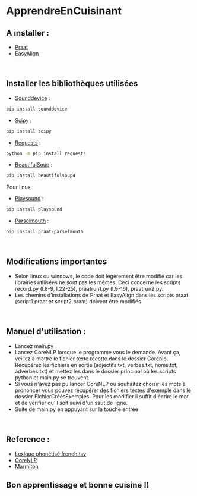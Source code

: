 # ApprendreEnCuisinant


## A installer :
- [Praat](https://www.fon.hum.uva.nl/praat/)
- [EasyAlign](http://latlcui.unige.ch/phonetique/easyalign.php)
<br>

## Installer les bibliothèques utilisées
- [Sounddevice](https://python-sounddevice.readthedocs.io/en/0.4.1/) : 
```bash
pip install sounddevice
```
- [Scipy](https://www.scipy.org/install.html) : 
```bash
pip install scipy
```
- [Requests](https://requests.readthedocs.io/en/master/user/install/#install) : 
```bash
python -m pip install requests
```
- [BeautifulSoup](https://www.crummy.com/software/BeautifulSoup/bs4/doc/) : 
```bash
pip install beautifulsoup4
```

Pour linux :
- [Playsound](https://pypi.org/project/playsound/) : 
```bash
pip install playsound
```
- [Parselmouth](https://parselmouth.readthedocs.io/en/stable/) : 
```bash
pip install praat-parselmouth
```
<br>

## Modifications importantes
- Selon linux ou windows, le code doit légèrement être modifié car les librairies utilisées ne sont pas les mêmes. Ceci concerne les scripts record.py (l.8-9, l.22-25), praatrun1.py (l.9-16), praatrun2.py.
- Les chemins d’installations de Praat et EasyAlign dans les scripts praat (script1.praat et script2.praat) doivent être modifiés.
<br>

## Manuel d'utilisation : 
- Lancez main.py
- Lancez CoreNLP lorsque le programme vous le demande. Avant ça, veillez à mettre le fichier texte recette dans le dossier Corenlp. Récupérez les fichiers en sortie (adjectifs.txt, verbes.txt, noms.txt, adverbes.txt) et mettez les dans le dossier principal où les scripts python et main.py se trouvent.
- Si vous n'avez pas pu lancer CoreNLP ou souhaitez choisir les mots à prononcer vous pouvez récupérer des fichiers textes d'exemple dans le dossier FichierCréésExemples. Pour les modifier il suffit d'écrire le mot et de vérifier qu'il soit suivi d'un saut de ligne.
- Suite de main.py en appuyant sur la touche entrée

<br>

## Reference :
- [Lexique phonétisé french.tsv](https://gricad-gitlab.univ-grenoble-alpes.fr/pedagogies-multimodales/lexiques-phonetises)
- [CoreNLP](https://stanfordnlp.github.io/CoreNLP/)
- [Marmiton](https://www.marmiton.org/)

## Bon apprentissage et bonne cuisine !!
